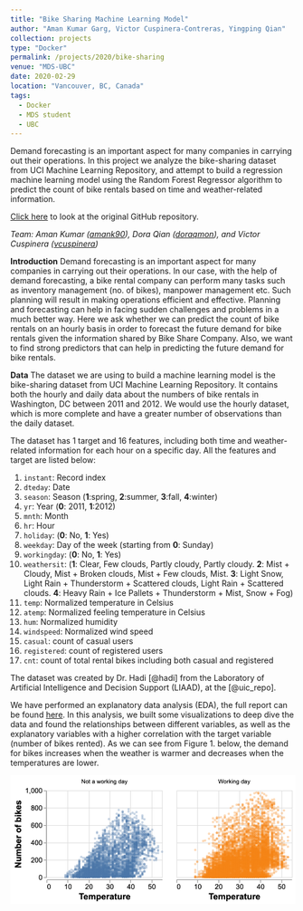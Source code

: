 ```yaml
---
title: "Bike Sharing Machine Learning Model"
author: "Aman Kumar Garg, Victor Cuspinera-Contreras, Yingping Qian"
collection: projects
type: "Docker"
permalink: /projects/2020/bike-sharing
venue: "MDS-UBC"
date: 2020-02-29
location: "Vancouver, BC, Canada"
tags:
  - Docker
  - MDS student
  - UBC
---
```


Demand forecasting is an important aspect for many companies in carrying out their operations. In this project we analyze the bike-sharing dataset from UCI Machine Learning Repository, 
and attempt to build a regression machine learning model using the Random Forest Regressor algorithm to predict the count of bike rentals based on time and weather-related information.  

[Click here](https://github.com/UBC-MDS/DSCI_522_Group_409) to look at the original GitHub repository.

*Team: Aman Kumar ([amank90](https://github.com/amank90)), Dora Qian ([doraqmon](https://github.com/doraqmon)), and Victor Cuspinera ([vcuspinera](https://github.com/vcuspinera))*

**Introduction**
Demand forecasting is an important aspect for many companies in carrying out their operations. In our case, with the help of demand forecasting, a bike rental company can perform many tasks such as inventory management (no. of bikes), manpower management etc. Such planning will result in making operations efficient and effective. Planning and forecasting can help in facing sudden challenges and problems in a much better way.
Here we ask whether we can predict the count of bike rentals on an hourly basis in order to forecast the future demand for bike rentals given the information shared by Bike Share Company. Also, we want to find strong predictors that can help in predicting the future demand for bike rentals.

**Data**
The dataset we are using to build a machine learning model is the bike-sharing dataset from UCI Machine Learning Repository. It contains both the hourly and daily data about the numbers of bike rentals in Washington, DC between 2011 and 2012. We would use the hourly dataset, which is more complete and have a greater number of observations than the daily dataset. 

The dataset has 1 target and 16 features, including both time and weather-related information for each hour on a specific day. All the features and target are listed below:

1. `instant`: Record index  
2. `dteday`: Date  
3. `season`: Season (**1**:spring, **2**:summer, **3**:fall, **4**:winter)  
4. `yr`: Year (**0**: 2011, **1**:2012)  
5. `mnth`: Month  
6. `hr`: Hour  
7. `holiday`: (**0**: No, **1**: Yes)  
8. `weekday`: Day of the week (starting from **0**: Sunday)  
9. `workingday`: (**0**: No, **1**: Yes)  
10. `weathersit`:  (**1**: Clear, Few clouds, Partly cloudy, Partly cloudy. **2**: Mist + Cloudy, Mist + Broken clouds, Mist + Few clouds, Mist. **3**: Light Snow, Light Rain + Thunderstorm + Scattered clouds, Light Rain + Scattered clouds. **4**: Heavy Rain + Ice Pallets + Thunderstorm + Mist, Snow + Fog)  
11. `temp`: Normalized temperature in Celsius  
12. `atemp`: Normalized feeling temperature in Celsius  
13. `hum`: Normalized humidity  
14. `windspeed`: Normalized wind speed  
15. `casual`: count of casual users  
16. `registered`: count of registered users  
17. `cnt`: count of total rental bikes including both casual and registered  

The dataset was created by Dr. Hadi [@hadi] from the Laboratory of Artificial Intelligence and Decision Support (LIAAD), at the [@uic_repo].

We have performed an explanatory data analysis (EDA), the full report can be found [here](https://github.com/UBC-MDS/DSCI_522_Group_409/blob/master/eda/EDA_summary.md). In this analysis, we built some visualizations to deep dive the data and found the relationships between different variables, as well as the explanatory variables with a higher correlation with the target variable (number of bikes rented). As we can see from Figure 1. below, the demand for bikes increases when the weather is warmer and decreases when the temperatures are lower.

<img src="https://raw.githubusercontent.com/UBC-MDS/DSCI_522_Group_409/master/img/fig_2b_workingday.png" />
